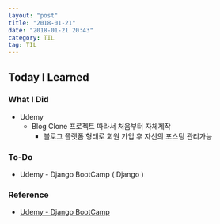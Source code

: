 ```yaml
---
layout: "post"
title: "2018-01-21"
date: "2018-01-21 20:43"
category: TIL
tag: TIL
---
```


## Today I Learned

### What I Did

- Udemy
  - Blog Clone 프로젝트 따라서 처음부터 자체제작
    - 블로그 플렛폼 형태로 회원 가입 후 자신의 포스팅 관리가능

### To-Do

* Udemy - Django BootCamp ( Django )


### Reference
* [Udemy - Django BootCamp](https://www.udemy.com/python-and-django-full-stack-web-developer-bootcamp/)
